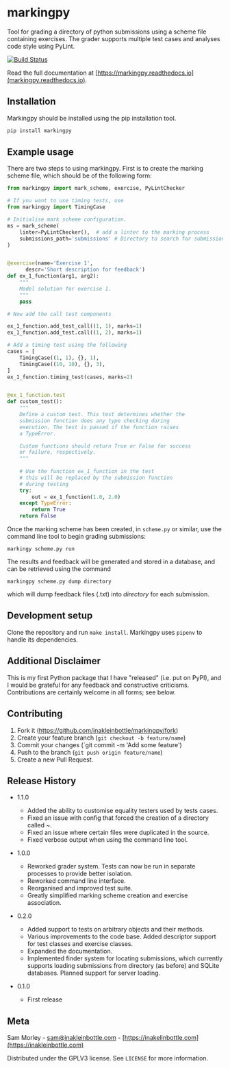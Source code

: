 # markingpy
Tool for grading a directory of python submissions using a scheme file containing exercises. The grader supports multiple test cases and analyses code style using PyLint.

[![Build Status](https://travis-ci.com/inakleinbottle/markingpy.svg?branch=master)](https://travis-ci.com/inakleinbottle/markingpy) 

Read the full documentation at [https://markingpy.readthedocs.io](markingpy.readthedocs.io).

## Installation
Markingpy should be installed using the pip installation tool.

```sh
pip install markingpy
```

## Example usage
There are two steps to using markingpy. First is to create the marking scheme file, which should be of the following form:

```python
from markingpy import mark_scheme, exercise, PyLintChecker

# If you want to use timing tests, use 
from markingpy import TimingCase

# Initialise mark scheme configuration.
ms = mark_scheme(
    linter=PyLintChecker(),  # add a linter to the marking process
	submissions_path='submissions' # Directory to search for submissions
)


@exercise(name='Exercise 1',
	  descr='Short description for feedback')
def ex_1_function(arg1, arg2):
	"""
	Model solution for exercise 1.
	"""
	pass

# Now add the call test components

ex_1_function.add_test_call((1, 1), marks=1)
ex_1_function.add_test.call((1, 2), marks=1)

# Add a timing test using the following
cases = [
	TimingCase((1, 1), {}, 1),
	TimingCase((10, 10), {}, 3),
]
ex_1_function.timing_test(cases, marks=2)


@ex_1_function.test
def custom_test():
	"""
	Define a custom test. This test determines whether the
	submission function does any type checking during
	execution. The test is passed if the function raises
	a TypeError.

	Custom functions should return True or False for success
	or failure, respectively.
	"""
	
	# Use the function ex_1_function in the test
	# this will be replaced by the submission function
	# during testing
	try:
		out = ex_1_function(1.0, 2.0)
	except TypeError:
		return True
	return False
```

Once the marking scheme has been created, in `scheme.py` or similar, use the command line tool to begin grading submissions:
```
markingy scheme.py run
```
The results and feedback will be generated and stored in a database, and can be retrieved using the command
```
markingpy scheme.py dump directory
```
which will dump feedback files (.txt) into *directory* for each submission.

## Development setup
Clone the repository and run ``make install``. Markingpy uses ``pipenv`` to handle its dependencies.

## Additional Disclaimer
This is my first Python package that I have "released" (i.e. put on PyPI), and I would be grateful for any feedback and constructive criticisms. Contributions are certainly welcome in all forms; see below.

## Contributing

1. Fork it (<https://github.com/inakleinbottle/markingpy/fork>)
2. Create your feature branch (`git checkout -b feature/name`)
3. Commit your changes (`git commit -m 'Add some feature')
4. Push to the branch (`git push origin feature/name`)
5. Create a new Pull Request.

## Release History

 * 1.1.0
    * Added the ability to customise equality testers used by tests cases.
    * Fixed an issue with config that forced the creation of a directory
    called ~.
    * Fixed an issue where certain files were duplicated in the source.
    * Fixed verbose output when using the command line tool.


 * 1.0.0
    * Reworked grader system. Tests can now be run in separate processes to provide better isolation.
    * Reworked command line interface.
    * Reorganised and improved test suite.
    * Greatly simplified marking scheme creation and exercise association.

 * 0.2.0
	* Added support to tests on arbitrary objects and their methods.
	* Various improvements to the code base. Added descriptor support
	  for test classes and exercise classes.
	* Expanded the documentation.
	* Implemented finder system for locating submissions, which currently
	  supports loading submissions from directory (as before) and SQLite 
	  databases. Planned support for server loading.

 * 0.1.0
	* First release

## Meta

Sam Morley - sam@inakleinbottle.com - [https://inakelinbottle.com](https://inakleinbottle.com)

Distributed under the GPLV3 license. See ``LICENSE`` for more information.

